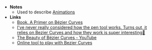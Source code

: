 - **Notes**
	- Used to describe [Animations](Animations.md)
- **Links**
	- [Book. A Primer on Bézier Curves](https://pomax.github.io/bezierinfo/)
	- [I've never really considered how the pen tool works. Turns out, it relies on Bezier Curves and how they work is super interesting🧵](https://twitter.com/danhollick/status/1458498461167280130?s=21)
	- [The Beauty of Bézier Curves - YouTube](https://www.youtube.com/watch?v=aVwxzDHniEw)
	- [Online tool to play with Bezier Curves ](https://cubic-bezier.com/#.17,.67,.83,.67)